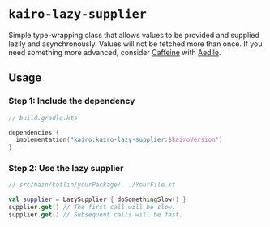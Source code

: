 # `kairo-lazy-supplier`

Simple type-wrapping class that allows values to be provided and supplied lazily and asynchronously.
Values will not be fetched more than once.
If you need something more advanced, consider [Caffeine](https://github.com/ben-manes/caffeine)
with [Aedile](https://github.com/sksamuel/aedile).

## Usage

### Step 1: Include the dependency

```kotlin
// build.gradle.kts

dependencies {
  implementation("kairo:kairo-lazy-supplier:$kairoVersion")
}
```

### Step 2: Use the lazy supplier

```kotlin
// src/main/kotlin/yourPackage/.../YourFile.kt

val supplier = LazySupplier { doSomethingSlow() }
supplier.get() // The first call will be slow.
supplier.get() // Subsequent calls will be fast.
```
